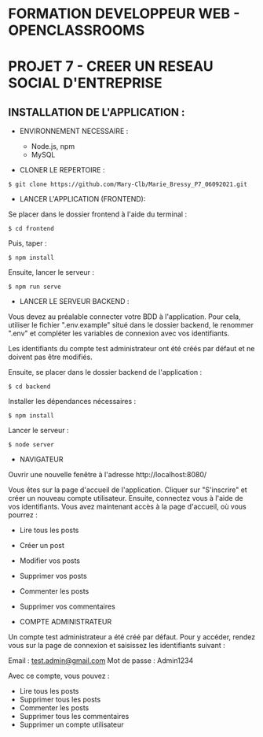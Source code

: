 # FORMATION DEVELOPPEUR WEB - OPENCLASSROOMS
# PROJET 7 - CREER UN RESEAU SOCIAL D'ENTREPRISE
## INSTALLATION DE L'APPLICATION :

* ENVIRONNEMENT NECESSAIRE :
    * Node.js, npm
    * MySQL

* CLONER LE REPERTOIRE :

```
$ git clone https://github.com/Mary-Clb/Marie_Bressy_P7_06092021.git
```

* LANCER L'APPLICATION (FRONTEND):

Se placer dans le dossier frontend à l'aide du terminal :

```
$ cd frontend
```

Puis, taper :

```
$ npm install
```

Ensuite, lancer le serveur :

```
$ npm run serve
```


* LANCER LE SERVEUR BACKEND :

Vous devez au préalable connecter votre BDD à l'application.
Pour cela, utiliser le fichier ".env.example" situé dans le dossier backend, le renommer ".env" et compléter les variables de connexion avec vos identifiants. 

Les identifiants du compte test administrateur ont été créés par défaut et ne doivent pas être modifiés.



Ensuite, se placer dans le dossier backend de l'application :

```
$ cd backend
```

Installer les dépendances nécessaires :

```
$ npm install
```

Lancer le serveur :

```
$ node server
```

* NAVIGATEUR

Ouvrir une nouvelle fenêtre à l'adresse  http://localhost:8080/

Vous êtes sur la page d'accueil de l'application. Cliquer sur "S'inscrire" et créer un nouveau compte utilisateur.
Ensuite, connectez vous à l'aide de vos identifiants. Vous avez maintenant accès à la page d'accueil, où vous pourrez :

* Lire tous les posts
* Créer un post
* Modifier vos posts
* Supprimer vos posts
* Commenter les posts
* Supprimer vos commentaires



* COMPTE ADMINISTRATEUR

Un compte test administrateur a été créé par défaut. Pour y accéder, rendez vous sur la page de connexion et saisissez les identifiants suivant :

Email : test.admin@gmail.com
Mot de passe : Admin1234

Avec ce compte, vous pouvez :

* Lire tous les posts
* Supprimer tous les posts
* Commenter les posts
* Supprimer tous les commentaires
* Supprimer un compte utilisateur




